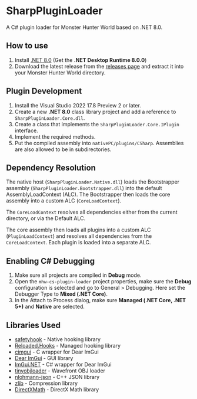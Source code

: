 # SharpPluginLoader

A C# plugin loader for Monster Hunter World based on .NET 8.0.

## How to use
1. Install [.NET 8.0](https://dotnet.microsoft.com/en-us/download/dotnet/8.0) (Get the **.NET Desktop Runtime 8.0.0**)
2. Download the latest release from the [releases page]() and extract it into your Monster Hunter World directory.

## Plugin Development
1. Install the Visual Studio 2022 17.8 Preview 2 or later.
2. Create a new **.NET 8.0** class library project and add a reference to `SharpPluginLoader.Core.dll`. 
3. Create a class that implements the `SharpPluginLoader.Core.IPlugin` interface.
4. Implement the required methods.
5. Put the compiled assembly into `nativePC/plugins/CSharp`. Assemblies are also allowed to be in subdirectories.

## Dependency Resolution
The native host (`SharpPluginLoader.Native.dll`) loads the Bootstrapper assembly (`SharpPluginLoader.Bootstrapper.dll`)
into the default AssemblyLoadContext (ALC). The Bootstrapper then loads the core assembly into a custom ALC (`CoreLoadContext`).

The `CoreLoadContext` resolves all dependencies either from the current directory, or via the Default ALC.

The core assembly then loads all plugins into a custom ALC (`PluginLoadContext`) and resolves all dependencies from the `CoreLoadContext`. Each plugin is loaded into a separate ALC.


## **Enabling C# Debugging**
1. Make sure all projects are compiled in **Debug** mode.
2. Open the `mhw-cs-plugin-loader` project properties, make sure the **Debug** configuration is selected and go to General > Debugging. Here set the Debugger Type to **Mixed (.NET Core)**.
3. In the Attach to Process dialog, make sure **Managed (.NET Core, .NET 5+)** and **Native** are selected.

## **Libraries Used**
- [safetyhook](https://github.com/cursey/safetyhook) - Native hooking library
- [Reloaded.Hooks](https://github.com/Reloaded-Project/Reloaded.Hooks) - Managed hooking library
- [cimgui](https://github.com/cimgui/cimgui) - C wrapper for Dear ImGui
- [Dear ImGui](https://github.com/ocornut/imgui) - GUI library
- [ImGui.NET](https://github.com/ImGuiNET/ImGui.NET) - C# wrapper for Dear ImGui
- [tinyobjloader](https://github.com/tinyobjloader/tinyobjloader) - Wavefront OBJ loader
- [nlohmann-json](https://github.com/nlohmann/json) - C++ JSON library
- [zlib](https://www.zlib.net/) - Compression library
- [DirectXMath](https://github.com/microsoft/DirectXMath) - DirectX Math library